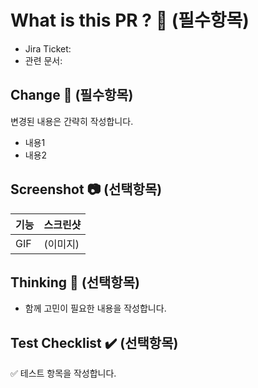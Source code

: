 # What is this PR ? :mag_right: (필수항목)
- Jira Ticket: 
- 관련 문서: 
## Change :wrench: (필수항목)
변경된 내용은 간략히 작성합니다. 
- 내용1
- 내용2
## Screenshot :camera: (선택항목)
기능 | 스크린샷
---- | ---- 
GIF | (이미지)
## Thinking :thinking: (선택항목)
- 함께 고민이 필요한 내용을 작성합니다.
## Test Checklist :heavy_check_mark: (선택항목)
:white_check_mark: 테스트 항목을 작성합니다.